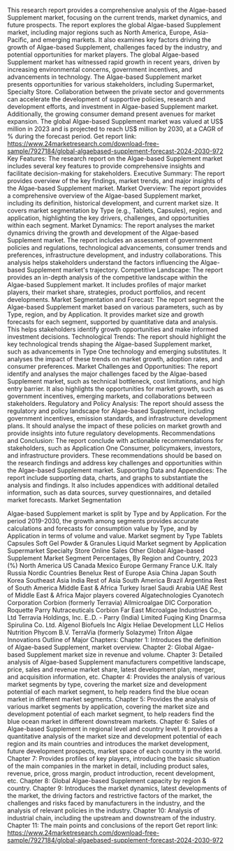 This research report provides a comprehensive analysis of the Algae-based Supplement market, focusing on the current trends, market dynamics, and future prospects. The report explores the global Algae-based Supplement market, including major regions such as North America, Europe, Asia-Pacific, and emerging markets. It also examines key factors driving the growth of Algae-based Supplement, challenges faced by the industry, and potential opportunities for market players.
The global Algae-based Supplement market has witnessed rapid growth in recent years, driven by increasing environmental concerns, government incentives, and advancements in technology. The Algae-based Supplement market presents opportunities for various stakeholders, including Supermarket, Specialty Store. Collaboration between the private sector and governments can accelerate the development of supportive policies, research and development efforts, and investment in Algae-based Supplement market. Additionally, the growing consumer demand present avenues for market expansion.
The global Algae-based Supplement market was valued at US$ million in 2023 and is projected to reach US$ million by 2030, at a CAGR of % during the forecast period.
Get report link: https://www.24marketresearch.com/download-free-sample/7927184/global-algaebased-supplement-forecast-2024-2030-972 
Key Features:
The research report on the Algae-based Supplement market includes several key features to provide comprehensive insights and facilitate decision-making for stakeholders.
Executive Summary: The report provides overview of the key findings, market trends, and major insights of the Algae-based Supplement market.
Market Overview: The report provides a comprehensive overview of the Algae-based Supplement market, including its definition, historical development, and current market size. It covers market segmentation by Type (e.g., Tablets, Capsules), region, and application, highlighting the key drivers, challenges, and opportunities within each segment.
Market Dynamics: The report analyses the market dynamics driving the growth and development of the Algae-based Supplement market. The report includes an assessment of government policies and regulations, technological advancements, consumer trends and preferences, infrastructure development, and industry collaborations. This analysis helps stakeholders understand the factors influencing the Algae-based Supplement market's trajectory.
Competitive Landscape: The report provides an in-depth analysis of the competitive landscape within the Algae-based Supplement market. It includes profiles of major market players, their market share, strategies, product portfolios, and recent developments.
Market Segmentation and Forecast: The report segment the Algae-based Supplement market based on various parameters, such as by Type, region, and by Application. It provides market size and growth forecasts for each segment, supported by quantitative data and analysis. This helps stakeholders identify growth opportunities and make informed investment decisions.
Technological Trends: The report should highlight the key technological trends shaping the Algae-based Supplement market, such as advancements in Type One technology and emerging substitutes. It analyses the impact of these trends on market growth, adoption rates, and consumer preferences.
Market Challenges and Opportunities: The report identify and analyses the major challenges faced by the Algae-based Supplement market, such as technical bottleneck, cost limitations, and high entry barrier. It also highlights the opportunities for market growth, such as government incentives, emerging markets, and collaborations between stakeholders.
Regulatory and Policy Analysis: The report should assess the regulatory and policy landscape for Algae-based Supplement, including government incentives, emission standards, and infrastructure development plans. It should analyse the impact of these policies on market growth and provide insights into future regulatory developments.
Recommendations and Conclusion: The report conclude with actionable recommendations for stakeholders, such as Application One Consumer, policymakers, investors, and infrastructure providers. These recommendations should be based on the research findings and address key challenges and opportunities within the Algae-based Supplement market.
Supporting Data and Appendices: The report include supporting data, charts, and graphs to substantiate the analysis and findings. It also includes appendices with additional detailed information, such as data sources, survey questionnaires, and detailed market forecasts.
Market Segmentation

Algae-based Supplement market is split by Type and by Application. For the period 2019-2030, the growth among segments provides accurate calculations and forecasts for consumption value by Type, and by Application in terms of volume and value.
Market segment by Type
Tablets
Capsules
Soft Gel
Powder & Granules
Liquid
Market segment by Application
Supermarket
Specialty Store
Online Sales
Other
Global Algae-based Supplement Market Segment Percentages, By Region and Country, 2023 (%)
North America
US
Canada
Mexico
Europe
Germany
France
U.K.
Italy
Russia
Nordic Countries
Benelux
Rest of Europe
Asia
China
Japan
South Korea
Southeast Asia
India
Rest of Asia
South America
Brazil
Argentina
Rest of South America
Middle East & Africa
Turkey
Israel
Saudi Arabia
UAE
Rest of Middle East & Africa
Major players covered
Algatechnologies
Cyanotech Corporation
Corbion (formerly Terravia)
Allmicroalgae
DIC Corporation
Roquette
Parry Nutraceuticals
Corbion
Far East Microalgae Industries Co., Ltd
Terravia Holdings, Inc.
E..D. - Parry (India) Limited
Fuqing King Dnarmsa Spirulina Co. Ltd.
Algenol Biofuels Inc
Algix
Heliae Development LLC
Helios Nutrition
Phycom B.V.
TerraVia (formerly Solazyme)
Triton Algae Innovations
Outline of Major Chapters:
Chapter 1: Introduces the definition of Algae-based Supplement, market overview.
Chapter 2: Global Algae-based Supplement market size in revenue and volume.
Chapter 3: Detailed analysis of Algae-based Supplement manufacturers competitive landscape, price, sales and revenue market share, latest development plan, merger, and acquisition information, etc.
Chapter 4: Provides the analysis of various market segments by type, covering the market size and development potential of each market segment, to help readers find the blue ocean market in different market segments.
Chapter 5: Provides the analysis of various market segments by application, covering the market size and development potential of each market segment, to help readers find the blue ocean market in different downstream markets.
Chapter 6: Sales of Algae-based Supplement in regional level and country level. It provides a quantitative analysis of the market size and development potential of each region and its main countries and introduces the market development, future development prospects, market space of each country in the world.
Chapter 7: Provides profiles of key players, introducing the basic situation of the main companies in the market in detail, including product sales, revenue, price, gross margin, product introduction, recent development, etc.
Chapter 8: Global Algae-based Supplement capacity by region & country.
Chapter 9: Introduces the market dynamics, latest developments of the market, the driving factors and restrictive factors of the market, the challenges and risks faced by manufacturers in the industry, and the analysis of relevant policies in the industry.
Chapter 10: Analysis of industrial chain, including the upstream and downstream of the industry.
Chapter 11: The main points and conclusions of the report
Get report link: https://www.24marketresearch.com/download-free-sample/7927184/global-algaebased-supplement-forecast-2024-2030-972 
